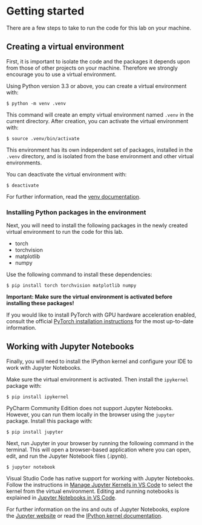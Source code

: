 # Getting started

There are a few steps to take to run the code for this lab on your machine.


## Creating a virtual environment

First, it is important to isolate the code and the packages it depends upon from those of other projects on your machine. Therefore we strongly encourage you to use a virtual environment.

Using Python version 3.3 or above, you can create a virtual environment with:

```
$ python -m venv .venv
```

This command will create an empty virtual environment named `.venv` in the current directory. After creation, you can activate the virtual environment with:

```
$ source .venv/bin/activate
```

This environment has its own independent set of packages, installed in the `.venv` directory, and is isolated from the base environment and other virtual environments.

You can deactivate the virtual environment with:

```
$ deactivate
```

For further information, read the [venv documentation](https://docs.python.org/3/library/venv.html).


### Installing Python packages in the environment

Next, you will need to install the following packages in the newly created virtual environment to run the code for this lab.

- torch
- torchvision
- matplotlib
- numpy

Use the following command to install these dependencies:

```
$ pip install torch torchvision matplotlib numpy
```

__Important: Make sure the virtual environment is activated before installing these packages!__

If you would like to install PyTorch with GPU hardware acceleration enabled, consult the official [PyTorch installation instructions](https://pytorch.org/get-started/locally/) for the most up-to-date information.


## Working with Jupyter Notebooks

Finally, you will need to install the IPython kernel and configure your IDE to work with Jupyter Notebooks.

Make sure the virtual environment is activated. Then install the `ipykernel` package with:

```
$ pip install ipykernel
```

PyCharm Community Edition does not support Jupyter Notebooks. However, you can run them locally in the browser using the `jupyter` package. Install this package with:

```
$ pip install jupyter
```

Next, run Jupyter in your browser by running the following command in the terminal. This will open a browser-based application where you can open, edit, and run the Jupyter Notebook files (.ipynb).

```
$ jupyter notebook
```

Visual Studio Code has native support for working with Jupyter Notebooks. Follow the instructions in [Manage Jupyter Kernels in VS Code](https://code.visualstudio.com/docs/datascience/jupyter-kernel-management) to select the kernel from the virtual environment. Editing and running notebooks is explained in [Jupyter Notebooks in VS Code](https://code.visualstudio.com/docs/datascience/jupyter-notebooks).

For further information on the ins and outs of Jupyter Notebooks, explore the [Jupyter website](https://jupyter.org/) or read the [IPython kernel documentation](https://ipython.readthedocs.io/en/stable/install/kernel_install.html).
